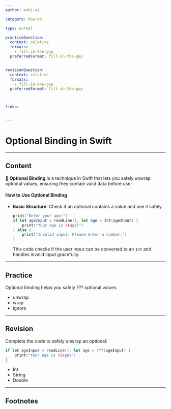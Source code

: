 ```yaml
---
author: enki-ai

category: how-to

type: normal

practiceQuestion:
  context: relative
  formats:
    - fill-in-the-gap
  preferredFormat: fill-in-the-gap


revisionQuestion:
  context: relative
  formats:
    - fill-in-the-gap
  preferredFormat: fill-in-the-gap



links:


---
```


# Optional Binding in Swift

---
## Content

🚀 **Optional Binding** is a technique in Swift that lets you safely unwrap optional values, ensuring they contain valid data before use.

#### How to Use Optional Binding

- **Basic Structure**: Check if an optional contains a value and use it safely.
  ```swift
  print("Enter your age:")
  if let ageInput = readLine(), let age = Int(ageInput) {
      print("Your age is \(age)")
  } else {
      print("Invalid input. Please enter a number.")
  }
  ```
  This code checks if the user input can be converted to an `Int` and handles invalid input gracefully.


---
## Practice

Optional binding helps you safely ??? optional values.

- unwrap
- wrap
- ignore


---
## Revision

Complete the code to safely unwrap an optional:

```swift
if let ageInput = readLine(), let age = ???(ageInput) {
    print("Your age is \(age)")
}
```

- Int
- String
- Double


---
## Footnotes


